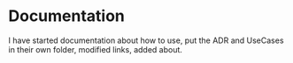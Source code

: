 # Documentation

I have started documentation about how to use, put the ADR and UseCases in their own folder, modified links, added about. 





